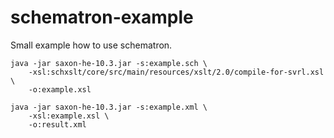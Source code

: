 # schematron-example

Small example how to use schematron.

```
java -jar saxon-he-10.3.jar -s:example.sch \
    -xsl:schxslt/core/src/main/resources/xslt/2.0/compile-for-svrl.xsl \ 
    -o:example.xsl
```

```
java -jar saxon-he-10.3.jar -s:example.xml \
    -xsl:example.xsl \ 
    -o:result.xml
```

